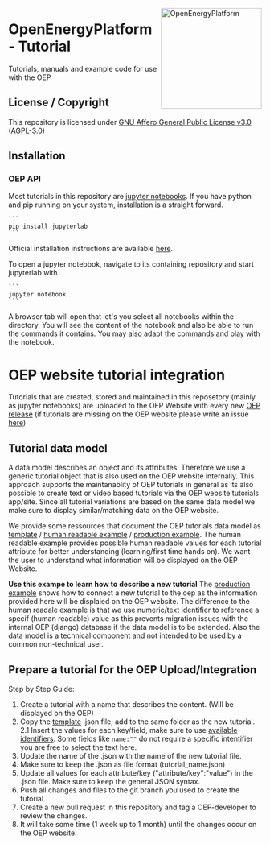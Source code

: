 <a href="http://oep.iks.cs.ovgu.de/"><img align="right" width="200" height="200" src="https://avatars2.githubusercontent.com/u/37101913?s=400&u=9b593cfdb6048a05ea6e72d333169a65e7c922be&v=4" alt="OpenEnergyPlatform"></a>

# OpenEnergyPlatform - Tutorial

Tutorials, manuals and example code for use with the OEP

## License / Copyright

This repository is licensed under [GNU Affero General Public License v3.0 (AGPL-3.0)](https://www.gnu.org/licenses/agpl-3.0.en.html)

## Installation

### OEP API

Most tutorials in this repository are [jupyter notebooks](https://jupyter.org/). If you have python and pip running on your system, installation is a straight forward.

    ```
    pip install jupyterlab
    ```
Official installation instructions are available [here](https://jupyterlab.readthedocs.io/en/stable/getting_started/installation.html#pip).

To open a jupyter notebbok, navigate to its containing repository and start jupyterlab with

    ```
    jupyter notebook
    ```

A browser tab will open that let's you select all notebooks within the directory. You will see the content of the notebook and also be able to run the commands it contains. You may also adapt the commands and play with the notebook.

# OEP website tutorial integration

Tutorials that are created, stored and maintained in this reposetory (mainly as jupyter notebooks) are uploaded to the OEP Website with
every new [OEP release](https://github.com/OpenEnergyPlatform/oeplatform/blob/develop/RELEASE_PROCEDURE.md#release-cycle) (if tutorials are missing on the OEP website please write an issue [here](https://github.com/OpenEnergyPlatform/oeplatform/issues/new))

## Tutorial data model

A data model describes an object and its attributes. Therefore we use a generic tutorial object that is also used on the OEP website internally. This approach supports the maintanablity of OEP tutorials in general as its also possible to create text or video based tutorials via the OEP website tutorials app/site. Since all tutorial variations are based on the same data model we make sure to display similar/matching data on the OEP website. 

We provide some ressources that document the OEP tutorials data model as [template](template/tutorial_metadata_oep_example.json) / [human readable example](template/tutorial_metadata_human_readable_names_example.json) / [production example](template/tutorial_metadata_oep_example.json). The human readable example provides possible human readable values for each tutorial attribute for better understanding (learning/first time hands on). We want the user to understand what information will be displayed on the OEP Website. 

**Use this exampe to learn how to describe a new tutorial**
The [production example](template/tutorial_metadata_oep_example.json) shows how to connect a new tutorial to the oep as the information provided here will be displaied on the OEP website. The difference to the human readale example is that we use numeric/text identifier to reference a specif (human readable) value as this prevents migration issues with the internal OEP (django) database if the data model is to be extended. Also the data model is a technical component and not intended to be used by a common non-technical user. 

## Prepare a tutorial for the OEP Upload/Integration

Step by Step Guide:
1. Create a tutorial with a name that describes the content. (Will be displayed on the OEP)
2. Copy the [template](template/tutorial_metadata_template.json) .json file, add to the same folder as the new tutorial.
2.1 Insert the values for each key/field, make sure to use [available identifiers](template/tutorial_metadata_oep_example.json). Some fields like `name:""` do not require a specific intentifier you are free to select the text here. 
3. Update the name of the .json with the name of the new tutorial file. 
4. Make sure to keep the .json as file format (tutorial_name.json)
5. Update all values for each attribute/key ("attribute/key":"value") in the .json file. Make sure to keep the general JSON syntax.
6. Push all changes and files to the git branch you used to create the tutorial.
7. Create a new pull request in this repository and tag a OEP-developer to review the changes.
8. It will take some time (1 week up to 1 month) until the changes occur on the OEP website.